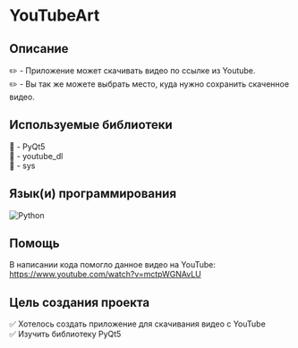 # YouTubeArt  

## Описание  

:pencil2: -  Приложение может скачивать видео по ссылке из Youtube.  
:pencil2: -  Вы так же можете выбрать место, куда нужно сохранить скаченное видео.  

## Используемые библиотеки  

:pushpin: - PyQt5    
:pushpin: -  youtube_dl   
:pushpin: -  sys

## Язык(и) программирования

![Python](https://img.shields.io/badge/python-000000?style=for-the-badge&logo=python&logoColor=FFD644)  

## Помощь  

В написании кода помогло данное видео на YouTube: https://www.youtube.com/watch?v=mctpWGNAvLU  

## Цель создания проекта  

:white_check_mark: Хотелось создать приложение для скачивания видео с YouTube  
:white_check_mark: Изучить библиотеку PyQt5



